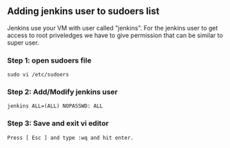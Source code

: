 ## Adding jenkins user to sudoers list 

Jenkins use your VM with user called "jenkins". For the jenkins user to get access to root priveledges we have to give permission that can be similar to super user.

### Step 1: open sudoers file

    sudo vi /etc/sudoers

### Step 2: Add/Modify jenkins user

    jenkins ALL=(ALL) NOPASSWD: ALL

### Step 3: Save and exit vi editor

    Press [ Esc ] and type :wq and hit enter.
